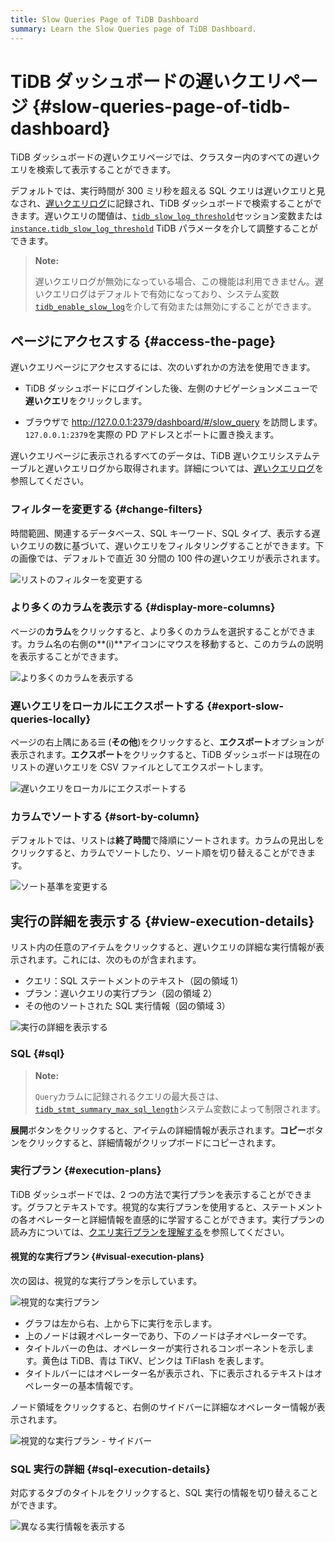 ```yaml
---
title: Slow Queries Page of TiDB Dashboard
summary: Learn the Slow Queries page of TiDB Dashboard.
---
```


# TiDB ダッシュボードの遅いクエリページ {#slow-queries-page-of-tidb-dashboard}

TiDB ダッシュボードの遅いクエリページでは、クラスター内のすべての遅いクエリを検索して表示することができます。

デフォルトでは、実行時間が 300 ミリ秒を超える SQL クエリは遅いクエリと見なされ、[遅いクエリログ](/identify-slow-queries.md)に記録され、TiDB ダッシュボードで検索することができます。遅いクエリの閾値は、[`tidb_slow_log_threshold`](/system-variables.md#tidb_slow_log_threshold)セッション変数または[`instance.tidb_slow_log_threshold`](/tidb-configuration-file.md#tidb_slow_log_threshold) TiDB パラメータを介して調整することができます。

> **Note:**
>
> 遅いクエリログが無効になっている場合、この機能は利用できません。遅いクエリログはデフォルトで有効になっており、システム変数[`tidb_enable_slow_log`](/system-variables.md#tidb_enable_slow_log)を介して有効または無効にすることができます。

## ページにアクセスする {#access-the-page}

遅いクエリページにアクセスするには、次のいずれかの方法を使用できます。

- TiDB ダッシュボードにログインした後、左側のナビゲーションメニューで**遅いクエリ**をクリックします。

- ブラウザで <http://127.0.0.1:2379/dashboard/#/slow_query> を訪問します。`127.0.0.1:2379`を実際の PD アドレスとポートに置き換えます。

遅いクエリページに表示されるすべてのデータは、TiDB 遅いクエリシステムテーブルと遅いクエリログから取得されます。詳細については、[遅いクエリログ](/identify-slow-queries.md)を参照してください。

### フィルターを変更する {#change-filters}

時間範囲、関連するデータベース、SQL キーワード、SQL タイプ、表示する遅いクエリの数に基づいて、遅いクエリをフィルタリングすることができます。下の画像では、デフォルトで直近 30 分間の 100 件の遅いクエリが表示されます。

![リストのフィルターを変更する](/media/dashboard/dashboard-slow-queries-list1-v620.png)

### より多くのカラムを表示する {#display-more-columns}

ページの**カラム**をクリックすると、より多くのカラムを選択することができます。カラム名の右側の\*\*(i)\*\*アイコンにマウスを移動すると、このカラムの説明を表示することができます。

![より多くのカラムを表示する](/media/dashboard/dashboard-slow-queries-list2-v620.png)

### 遅いクエリをローカルにエクスポートする {#export-slow-queries-locally}

ページの右上隅にある☰ (**その他**)をクリックすると、**エクスポート**オプションが表示されます。**エクスポート**をクリックすると、TiDB ダッシュボードは現在のリストの遅いクエリを CSV ファイルとしてエクスポートします。

![遅いクエリをローカルにエクスポートする](/media/dashboard/dashboard-slow-queries-export-v651.png)

### カラムでソートする {#sort-by-column}

デフォルトでは、リストは**終了時間**で降順にソートされます。カラムの見出しをクリックすると、カラムでソートしたり、ソート順を切り替えることができます。

![ソート基準を変更する](/media/dashboard/dashboard-slow-queries-list3-v620.png)

## 実行の詳細を表示する {#view-execution-details}

リスト内の任意のアイテムをクリックすると、遅いクエリの詳細な実行情報が表示されます。これには、次のものが含まれます。

- クエリ：SQL ステートメントのテキスト（図の領域 1）
- プラン：遅いクエリの実行プラン（図の領域 2）
- その他のソートされた SQL 実行情報（図の領域 3）

![実行の詳細を表示する](/media/dashboard/dashboard-slow-queries-detail1-v620.png)

### SQL {#sql}

> **Note:**
>
> `Query`カラムに記録されるクエリの最大長さは、[`tidb_stmt_summary_max_sql_length`](/system-variables.md#tidb_stmt_summary_max_sql_length-new-in-v40)システム変数によって制限されます。

**展開**ボタンをクリックすると、アイテムの詳細情報が表示されます。**コピー**ボタンをクリックすると、詳細情報がクリップボードにコピーされます。

### 実行プラン {#execution-plans}

TiDB ダッシュボードでは、2 つの方法で実行プランを表示することができます。グラフとテキストです。視覚的な実行プランを使用すると、ステートメントの各オペレーターと詳細情報を直感的に学習することができます。実行プランの読み方については、[クエリ実行プランを理解する](/explain-overview.md)を参照してください。

#### 視覚的な実行プラン {#visual-execution-plans}

次の図は、視覚的な実行プランを示しています。

![視覚的な実行プラン](/media/dashboard/dashboard-visual-plan-2.png)

- グラフは左から右、上から下に実行を示します。
- 上のノードは親オペレーターであり、下のノードは子オペレーターです。
- タイトルバーの色は、オペレーターが実行されるコンポーネントを示します。黄色は TiDB、青は TiKV、ピンクは TiFlash を表します。
- タイトルバーにはオペレーター名が表示され、下に表示されるテキストはオペレーターの基本情報です。

ノード領域をクリックすると、右側のサイドバーに詳細なオペレーター情報が表示されます。

![視覚的な実行プラン - サイドバー](/media/dashboard/dashboard-visual-plan-popup.png)

### SQL 実行の詳細 {#sql-execution-details}

対応するタブのタイトルをクリックすると、SQL 実行の情報を切り替えることができます。

![異なる実行情報を表示する](/media/dashboard/dashboard-slow-queries-detail2-v620.png)
